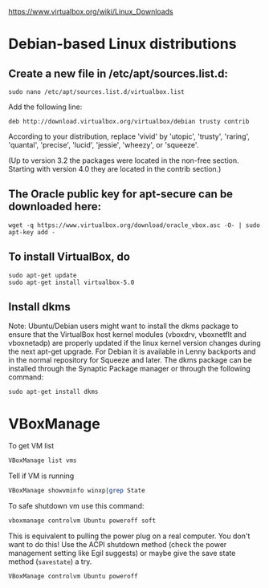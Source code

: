 https://www.virtualbox.org/wiki/Linux_Downloads

# Debian-based Linux distributions

## Create a new file in /etc/apt/sources.list.d:

    sudo nano /etc/apt/sources.list.d/virtualbox.list

Add the following line:

    deb http://download.virtualbox.org/virtualbox/debian trusty contrib

According to your distribution, replace 'vivid' by 'utopic', 'trusty', 'raring', 'quantal',
'precise', 'lucid', 'jessie', 'wheezy', or 'squeeze'.

(Up to version 3.2 the packages were located in the non-free section. Starting with 
version 4.0 they are located in the contrib section.)

## The Oracle public key for apt-secure can be downloaded here:

    wget -q https://www.virtualbox.org/download/oracle_vbox.asc -O- | sudo apt-key add -

## To install VirtualBox, do

    sudo apt-get update
    sudo apt-get install virtualbox-5.0

## Install dkms

Note: Ubuntu/Debian users might want to install the dkms package to ensure that the VirtualBox
host kernel modules (vboxdrv, vboxnetflt and vboxnetadp) are properly updated if the linux 
kernel version changes during the next apt-get upgrade. For Debian it is available in 
Lenny backports and in the normal repository for Squeeze and later. The dkms package 
can be installed through the Synaptic Package manager or through the following command:

    sudo apt-get install dkms

# VBoxManage

To get VM list

```bash
VBoxManage list vms
```

Tell if VM is running

```bash
VBoxManage showvminfo winxp|grep State
```

To safe shutdown vm use this command:

```bash
vboxmanage controlvm Ubuntu poweroff soft
```
This is equivalent to pulling the power plug on a real computer. You don't want to do this!
Use the ACPI shutdown method (check the power management setting like Egil suggests) or maybe give the save state method (`savestate`) a try.

```bash
VBoxManage controlvm Ubuntu poweroff
```

